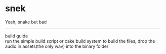# snek

Yeah, snake but bad
<hr>
build guide

<br>
run the simple build script or cake build system to build the files, drop the audio in assets(the only wav) into the binary folder
